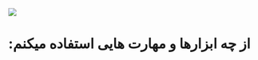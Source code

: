 
<img  src="https://user-images.githubusercontent.com/113507035/190120267-e9ed682e-51ba-412f-9e16-59976bacd3ee.jpg">
<h1> :از چه ابزارها و مهارت هایی  استفاده میکنم</h1>
